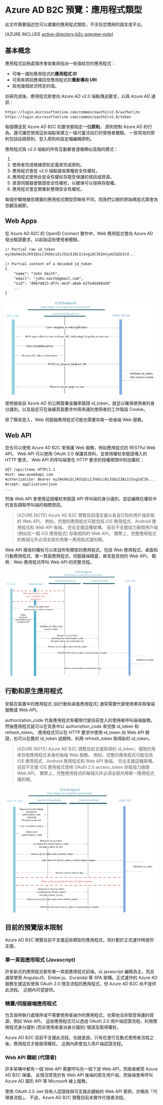 <properties
    pageTitle="Azure AD B2C 預覽 | Microsoft Azure"
    description="您在 Azure AD B2C 預覽中可建置的應用程式類型。"
    services="active-directory-b2c"
    documentationCenter=""
    authors="dstrockis"
    manager="msmbaldwin"
    editor=""/>

<tags
    ms.service="active-directory-b2c"
    ms.workload="identity"
    ms.tgt_pltfrm="na"
    ms.devlang="na"
    ms.topic="article"
    ms.date="09/28/2015"
    ms.author="dastrock"/>


# Azure AD B2C 預覽：應用程式類型

此文件簡要描述您可以建置的應用程式類型，不涉及您慣用的語言或平台。

[AZURE.INCLUDE [active-directory-b2c-preview-note](../../includes/active-directory-b2c-preview-note.md)]

## 基本概念

應用程式註冊處理序會收集與指派一些值給您的應用程式：

- 可唯一識別應用程式的**應用程式 ID**
- 可用來將回應導回至應用程式的**重新導向 URI**
- 其他幾個狀況特定的值。

註冊完成後，應用程式即會向 Azure AD v2.0 端點傳送要求，以與 Azure AD 通訊：

```
https://login.microsoftonline.com/common/oauth2/v2.0/authorize
https://login.microsoftonline.com/common/oauth2/v2.0/token
```

每個傳送至 Azure AD B2C 的要求都指定一個**原則**。 原則控制 Azure AD 的行為，還可讓您使用這些端點來建立一組可靈活自訂的使用者體驗。 一些常見的原則包括註冊原則、登入原則和設定檔編輯原則。

應用程式與 v2.0 端點的所有互動都會遵循類似高階的模式：

1. 
2. 使用者完成根據原則定義來完成原則。
4. 應用程式會從 v2.0 端點接收某種安全性權杖。
5. 應用程式使用此安全性權杖存取受保護的資訊或資源。
6. 資源伺服器會驗證安全性權杖，以確保可以授與存取權。
7. 應用程式會定期重新整理安全性權杖。


每個步驟根據您建置的應用程式類型而略有不同，而我們公開的原始碼程式庫會為您顧及細節。

## Web Apps

在 Azure AD B2C 的 OpenID Connect 實作中，Web 應用程式會向 Azure AD 發出驗證要求，以起始這些使用者體驗。

```
// Partial raw id_token
eyJ0eXAiOiJKV1QiLCJhbGciOiJSUzI1NiIsIng1dCI6ImtyaU1QZG1Cd...

// Partial content of a decoded id_token
{
    "name": "John Smith",
    "email": "john.smith@gmail.com",
    "oid": "d9674823-dffc-4e3f-a6eb-62fe4bd48a58"
    ...
}
```





![Web 應用程式泳道映像](./media/active-directory-b2c-apps/webapp.png)

使用接收自 Azure AD 的公開簽署金鑰來驗證 id_token，就足以確保使用者的身分識別，以及設定可在後續頁面要求中用來識別使用者的工作階段 Cookie。



除了簡易登入，Web 伺服器應用程式可能也需要存取一些後端 Web 服務。



## Web API

您也可以使用 Azure AD B2C 來保護 Web 服務，例如應用程式的 RESTful Web API。 Web API 可以使用 OAuth 2.0 保護其資料，並使用權杖來驗證傳入的 HTTP 要求。 Web API 的呼叫端會在 HTTP 要求的授權標頭中附加權杖：

```
GET /api/items HTTP/1.1
Host: www.mywebapi.com
Authorization: Bearer eyJ0eXAiOiJKV1QiLCJhbGciOiJSUzI1NiIsIng1dCI6...
Accept: application/json
...
```

然後 Web API 會使用這個權杖來驗證 API 呼叫端的身分識別，並從編碼在權杖中的宣告擷取呼叫端的相關資訊。
> [AZURE.NOTE]
    Azure AD B2C 預覽目前僅支援以各自已知的用戶端存取的 Web API。 例如，完整的應用程式可能包括 iOS 應用程式、Android 應用程式和 Web API 後端。 完全支援這種架構。 目前不支援協力廠商用戶端 (例如另一個 iOS 應用程式) 存取相同的 Web API。 實際上，完整應用程式的每個元件必須全部共用單一應用程式識別碼。

Web API 接收的權杖可以來自所有類型的應用程式，包括 Web 應用程式、桌面和行動應用程式、單一頁面應用程式、伺服器端精靈，甚至是其他的 Web API。 範例：Web 應用程式呼叫 Web API 的完整流程。

![Web 應用程式 Web API 泳道映像](./media/active-directory-b2c-apps/webapi.png)





## 行動和原生應用程式

安裝在裝置中的應用程式 (如行動和桌面應用程式) 通常需要代替使用者存取後端服務或 Web API。

authorization_code 代表應用程式有權限代替目前登入的使用者呼叫後端服務。 然後應用程式就可以在背景中以 authoriztion_code 來兌換 id_token 和 refresh_token。 應用程式可以在 HTTP 要求中使用 id_token 向 Web API 驗證，也可以在舊的 id_token 過期時，利用 refresh_token 取得新的 id_token。
> [AZURE.NOTE]
    Azure AD B2C 預覽目前支援取得的 id_token，僅限於用來存取應用程式本身的後端 Web 服務。 例如，完整的應用程式可能包括 iOS 應用程式、Android 應用程式和 Web API 後端。 完全支援這種架構。 目前不支援 iOS 應用程式使用 OAuth 2.0 access_token 存取協力廠商 Web API。 實際上，完整應用程式的每個元件必須全部共用單一應用程式識別碼。

![原生應用程式泳道映像](./media/active-directory-b2c-apps/native.png)

## 目前的預覽版本限制

Azure AD B2C 預覽目前不支援這些類型的應用程式，但計劃於正式運作時提供支援。

### 單一頁面應用程式 (Javascript)

許多新式的應用程式都有單一頁面應用程式前端，以 javascript 編碼為主，而且通常使用 AngularJS、Ember.js、Durandal 等 SPA 架構。正式運作的 Azure AD 服務支援這些使用 OAuth 2.0 隱含流程的應用程式，但 Azure AD B2C 尚不提供此流程。 近期內可望提供。

### 精靈/伺服器端應用程式

包含長時執行處理序或不需要使用者操作的應用程式，也需他法存取受保護的資源，例如 Web API。 這些應用程式可以透過 OAuth 2.0 用戶端認證流程，利用應用程式身分識別 (而非使用者委派身分識別) 驗證及取得權杖。

Azure AD B2C 目前不支援此流程，也就是說，只有在進行互動式使用者流程之後，應用程式才能取得權杖。 近期內即會加入用戶端認證流程。

### Web API 鏈結 (代理者)

許多架構中都有一個 Web API 需要呼叫另一個下游 Web API，而兩者都受 Azure AD B2C 保護。 此情況常見於有 Web API 後端的原生用戶端，而後端會再呼叫 Azure AD 圖形 API 等 Microsoft 線上服務。

使用 OAuth 2.0 Jwt 持有人認證授與可支援此鏈結的 Web API 案例，亦稱為「代理者流程」。 不過，Azure AD B2C 預覽目前未實作代理者流程。




